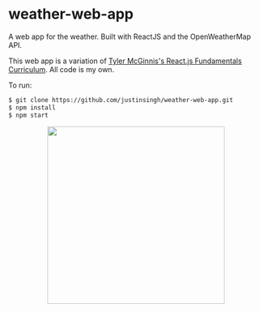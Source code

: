 # weather-web-app
A web app for the weather. Built with ReactJS and the OpenWeatherMap API.

This web app is a variation of [Tyler McGinnis's React.js Fundamentals Curriculum](https://github.com/ReactjsProgram/react-fundamentals-curriculum). 
All code is my own.

To run:
```sh
$ git clone https://github.com/justinsingh/weather-web-app.git
$ npm install
$ npm start
```

<p align="center">
  <img src="https://github.com/justinsingh/weather-web-app/tree/master/app/images/preview1.png" width="350"/>
</p>


